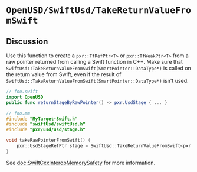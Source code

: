 # ``OpenUSD/SwiftUsd/TakeReturnValueFromSwift``

## Discussion

Use this function to create a `pxr::TfRefPtr<T>` or `pxr::TfWeakPtr<T>` from a raw pointer returned from calling a Swift function in C++. Make sure that `SwiftUsd::TakeReturnValueFromSwift(SmartPointer::DataType*)` is called on the return value from Swift, even if the result of `SwiftUsd::TakeReturnValueFromSwift(SmartPointer::DataType*)` isn't used. 

```swift
// foo.swift
import OpenUSD
public func returnStageByRawPointer() -> pxr.UsdStage { ... }
```

```c++
// foo.mm
#include "MyTarget-Swift.h"
#include "swiftUsd/swiftUsd.h"
#include "pxr/usd/usd/stage.h"

void takeRawPointerFromSwift() {
    pxr::UsdStageRefPtr stage = SwiftUsd::TakeReturnValueFromSwift<pxr::UsdStageRefPtr>(MyTarget::returnStageByRawPointer());
}
```

See <doc:SwiftCxxInteropMemorySafety> for more information. 
